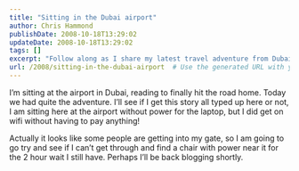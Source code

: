 ```yaml
---
title: "Sitting in the Dubai airport"
author: Chris Hammond
publishDate: 2008-10-18T13:29:02
updateDate: 2008-10-18T13:29:02
tags: []
excerpt: "Follow along as I share my latest travel adventure from Dubai airport, navigating power and WiFi challenges in search of a comfortable spot to wait for my flight home. ✈️ #TravelBlogger #DubaiAirport #AdventureAwait"
url: /2008/sitting-in-the-dubai-airport  # Use the generated URL with year
---
```

<p>I’m sitting at the airport in Dubai, reading to finally hit the road home. Today we had quite the adventure. I’ll see if I get this story all typed up here or not, I am sitting here at the airport without power for the laptop, but I did get on wifi without having to pay anything!</p>  <p>Actually it looks like some people are getting into my gate, so I am going to go try and see if I can’t get through and find a chair with power near it for the 2 hour wait I still have. Perhaps I’ll be back blogging shortly.</p>


